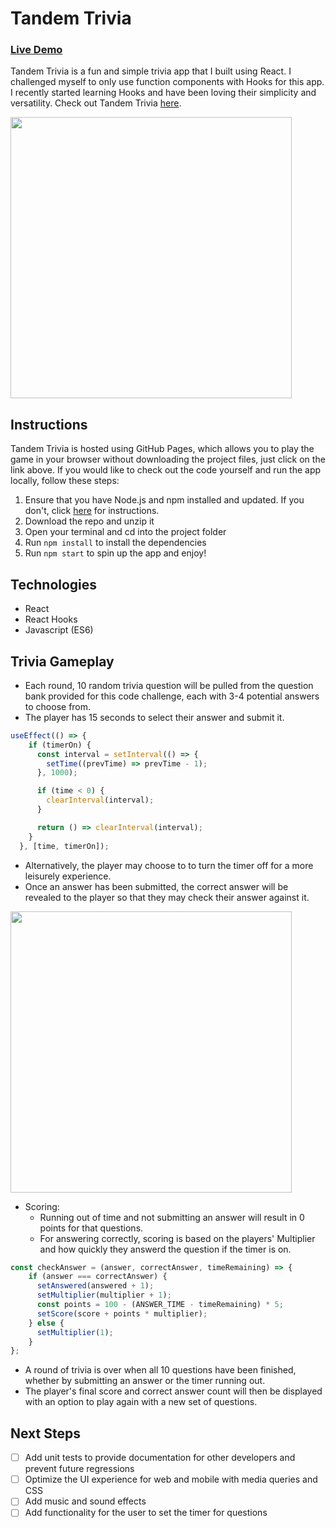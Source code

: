 # Tandem Trivia 
### [Live Demo](https://gordybullen.github.io/tandem-trivia/)
Tandem Trivia is a fun and simple trivia app that I built using React. I challenged myself to only use function components with Hooks for this app. I recently started learning Hooks and have been loving their simplicity and versatility. Check out Tandem Trivia [here](https://gordybullen.github.io/tandem-trivia/).

<img src="https://soundup-seeds.s3-us-west-1.amazonaws.com/tandem_trivia_menu.png" width=450 />

## Instructions
Tandem Trivia is hosted using GitHub Pages, which allows you to play the game in your browser without downloading the project files, just click on the link above. 
If you would like to check out the code yourself and run the app locally, follow these steps:
1. Ensure that you have Node.js and npm installed and updated. If you don't, click [here](https://www.npmjs.com/get-npm) for instructions.
2. Download the repo and unzip it
3. Open your terminal and cd into the project folder
4. Run ```npm install``` to install the dependencies
5. Run ```npm start``` to spin up the app and enjoy!

## Technologies
- React
- React Hooks
- Javascript (ES6)

## Trivia Gameplay
- Each round, 10 random trivia question will be pulled from the question bank provided for this code challenge, each with 3-4 potential answers to choose from.
- The player has 15 seconds to select their answer and submit it.

``` javascript
useEffect(() => {
    if (timerOn) {
      const interval = setInterval(() => {
        setTime((prevTime) => prevTime - 1);
      }, 1000);

      if (time < 0) {
        clearInterval(interval);
      }

      return () => clearInterval(interval);
    }
  }, [time, timerOn]);
```

- Alternatively, the player may choose to to turn the timer off for a more leisurely experience.
- Once an answer has been submitted, the correct answer will be revealed to the player so that they may check their answer against it.

<img src="https://media.giphy.com/media/OewJCJDiXcVQ2ICKZR/giphy.gif" width="450"/>

- Scoring: 
  - Running out of time and not submitting an answer will result in 0 points for that questions.
  - For answering correctly, scoring is based on the players' Multiplier and how quickly they answerd the question if the timer is on.
  
``` javascript
const checkAnswer = (answer, correctAnswer, timeRemaining) => {
    if (answer === correctAnswer) {
      setAnswered(answered + 1);
      setMultiplier(multiplier + 1);
      const points = 100 - (ANSWER_TIME - timeRemaining) * 5;
      setScore(score + points * multiplier);
    } else {
      setMultiplier(1);
    }
};
```

 - A round of trivia is over when all 10 questions have been finished, whether by submitting an answer or the timer running out.
  - The player's final score and correct answer count will then be displayed with an option to play again with a new set of questions.

## Next Steps
- [ ] Add unit tests to provide documentation for other developers and prevent future regressions
- [ ] Optimize the UI experience for web and mobile with media queries and CSS
- [ ] Add music and sound effects
- [ ] Add functionality for the user to set the timer for questions
